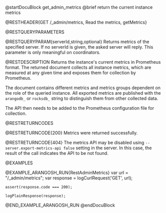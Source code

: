 
@startDocuBlock get_admin_metrics
@brief return the current instance metrics

@RESTHEADER{GET /_admin/metrics, Read the metrics, getMetrics}

@RESTQUERYPARAMETERS

@RESTQUERYPARAM{serverId,string,optional}
Returns metrics of the specified server. If no serverId is given, the asked 
server will reply. This parameter is only meaningful on coordinators.

@RESTDESCRIPTION
Returns the instance's current metrics in Prometheus format. The
returned document collects all instance metrics, which are measured
at any given time and exposes them for collection by Prometheus.

The document contains different metrics and metrics groups dependent
on the role of the queried instance. All exported metrics are
published with the `arangodb_` or `rocksdb_` string to distinguish
them from other collected data. 

The API then needs to be added to the Prometheus configuration file
for collection.

@RESTRETURNCODES

@RESTRETURNCODE{200}
Metrics were returned successfully.

@RESTRETURNCODE{404}
The metrics API may be disabled using `--server.export-metrics-api false`
setting in the server. In this case, the result of the call indicates the API
to be not found.

@EXAMPLES

@EXAMPLE_ARANGOSH_RUN{RestAdminMetrics}
    var url = "/_admin/metrics";
    var response = logCurlRequest('GET', url);

    assert(response.code === 200);

    logPlainResponse(response);
@END_EXAMPLE_ARANGOSH_RUN
@endDocuBlock
